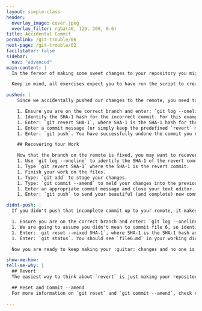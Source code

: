 ```yaml
---
layout: simple-class
header:
  overlay_image: cover.jpeg
  overlay_filter: rgba(46, 129, 200, 0.6)
title: Accidental Commit
permalink: /git-trouble/06
next-page: /git-trouble/02
facilitator: false
sidebar:
  nav: "advanced"
main-content: |  
  In the fervor of making some sweet changes to your repository you might accidentally commit changes before you were actually ready to.   This mistake can be quickly fixed and you can get back to making your project :sparkle:.

  Keep in mind, all exercises expect you to have run the script to create files using the scripts found on the [Set Up Your Environment](/on-demand/git-trouble/01) page.

pushed: |
    Since we accidentally pushed our changes to the remote, you need to `revert` the commit (or commits) to prevent them creating any problems for other collaborators.

    1. Ensure you are on the correct branch and enter: `git log --oneline`.
    1. Identify the SHA-1 hash for the incorrect commit. For this example, let's use the **adding file 4** commit.
    1. Enter: `git revert SHA-1`, where SHA-1 is the SHA-1 hash for the commit where you created **file 4**.
    1. Enter a commit message (or simply keep the predefined `revert` message) and close the editor.
    1. Enter: `git push`. You have successfully undone the commit you recently `push`ed to your remote.

    ## Recovering Your Work

    Now that the branch on the remote is fixed, you may want to recover that accidental commit and finish your work. Here's how you can do it:
    1. Use `git log --oneline` to identify the SHA-1 of the revert commit. If you left the default message, it will say something like `Revert "adding file 4"`.
    1. Type `git revert SHA-1` where the SHA-1 is the revert commit.
    1. Finish your work on the files.
    1. Type: `git add` to stage your changes.
    1. Type: `git commit --amend` to meld your changes into the previous commit.
    1. Enter an appropriate commit message and close your text editor.
    1. Enter: `git push` to send your beautiful (and complete) new commit to the remote.

didnt-push: |
  If you didn't push that incomplete commit up to your remote, it makes it a little bit easier to resolve this misstep.

  1. Ensure you are on the correct branch and enter: `git log --oneline`.
  1. We are going to assume you didn't mean to commit file 6, so identify the SHA-1 hash for the **adding file 5** commit.
  1. Enter: `git reset --mixed SHA-1`, where SHA-1 is the SHA-1 hash associated with the **adding file 5** commit.
  1. Enter: `git status`. You should see `file6.md` in your working directory.

  Now you are ready to keep making your :guitar: changes and no one is the wiser!

show-me-how:
tell-me-why: |
  ## Revert
  The easiest way to think about `revert` is just making your repository do the exact opposite of an existing commit and creating a new commit to record that change. Revert is useful when trying to 'undo' the changes made in a specific commit, and even _more_ useful if you pushed a change that your want to reverse to your remote since it will always create a new commit and leave the original commit untouched.

  ## Reset and Commit --amend
  For more information on `git reset` and `git commit --amend`, check out the 'Tell me why' section in the [Commit Message Sucks](/on-demand/git-trouble/03) scenario.
  
---
```

